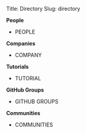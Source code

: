 Title: Directory
Slug: directory

**People**

* PEOPLE

**Companies**

* COMPANY

**Tutorials**

* TUTORIAL

**GitHub Groups**

* GITHUB GROUPS

**Communities**

* COMMUNITIES
